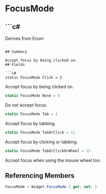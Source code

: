# FocusMode

## ```c#
Derives from Enum
```

## Summary

Accept focus by being clicked on.
## Fields

```c#
static FocusMode Click = 2
```
Accept focus by being clicked on.
```c#
static FocusMode None = 0
```
Do not accept focus.
```c#
static FocusMode Tab = 1
```
Accept focus by tabbing.
```c#
static FocusMode TabOrClick = 11
```
Accept focus by clicking or tabbing.
```c#
static FocusMode TabOrClickOrWheel = 15
```
Accept focus when using the mouse wheel too.
## Referencing Members

```c#
FocusMode = Widget.FocusMode { get; set; } 
```
